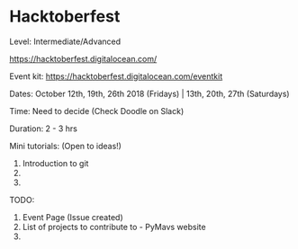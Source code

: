 # Hacktoberfest

Level: Intermediate/Advanced

https://hacktoberfest.digitalocean.com/

Event kit: https://hacktoberfest.digitalocean.com/eventkit

Dates: October 12th, 19th, 26th 2018 (Fridays) | 13th, 20th, 27th (Saturdays)

Time: Need to decide (Check Doodle on Slack)

Duration: 2 - 3 hrs

Mini tutorials: (Open to ideas!) 

1. Introduction to git
2. 
3. 

TODO:

1. Event Page (Issue created)
2. List of projects to contribute to - PyMavs website 
3. 
